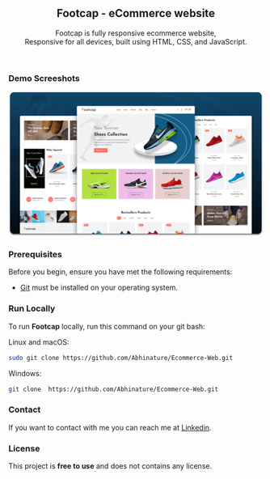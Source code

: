 <div align="center">
  


  <br />
  <br />

  <h2 align="center">Footcap - eCommerce website</h2>

  Footcap is fully responsive ecommerce website, <br />Responsive for all devices, built using HTML, CSS, and JavaScript.

  

</div>

<br />

### Demo Screeshots

![Footcap Desktop Demo](./readme-images/desktop.png "Desktop Demo")

### Prerequisites

Before you begin, ensure you have met the following requirements:

* [Git](https://git-scm.com/downloads "Download Git") must be installed on your operating system.

### Run Locally

To run **Footcap** locally, run this command on your git bash:

Linux and macOS:

```bash
sudo git clone https://github.com/Abhinature/Ecommerce-Web.git
```

Windows:

```bash
git clone  https://github.com/Abhinature/Ecommerce-Web.git
```

### Contact

If you want to contact with me you can reach me at [Linkedin](https://www.linkedin.com/in/abhishek-choudhary-02342b164/).

### License

This project is **free to use** and does not contains any license.
